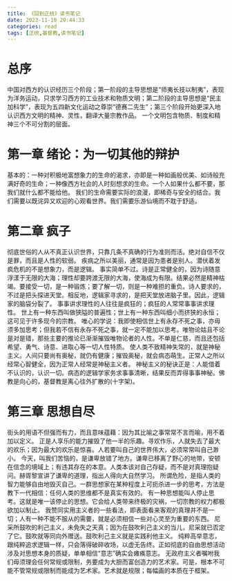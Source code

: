 ```yaml
---
title: 《回到正统》读书笔记
date: 2023-11-10 20:44:33
categories: read
tags: [正统,基督教,读书笔记]
---
```

# 总序
中国对西方的认识经历三个阶段；第一阶段的主导思想是“师夷长技以制夷”，表现为洋务运动，只求学习西方的工业技术和物质文明；第二阶段的主导思想是“民主加科学”，表现为五四新文化运动之尊崇“德赛二先生”；第三个阶段开始更深入地认识西方文明的精神、灵性，翻译大量宗教作品。
一个文明包含物质、制度和精神三个不可分割的层面。
<!-- more -->

# 第一章 绪论：为一切其他的辩护
基本的：一种对积极地富想象力的生命的渴求，亦即是一种如画般优美、如诗般充满好奇的生命；一种像西方社会的人时刻想求的生命。一个人如果什么都不要，那我们就什么都不能给他。
我们的生命需要实际的浪漫，即稀奇与安全的结合。我们需要以既诧异又欢迎的心观看世界。我们需要乐游仙境而不耽于舒适。

# 第二章 疯子
彻底世俗的人从不真正认识世界，只靠几条不真确的行为准则而活。绝对自信不仅是罪，而且是人性的软弱。
疾病之所以美丽，通常是因为患者是别人。潜伏着发疯危机的不是想象力，而是逻辑。
事实简单不过。诗是正常健全的，因为诗随意浮漾于无限的大海；理性却要跨渡无限的大海，使海成为有限。结果必然是精神枯竭。要接受一切，是一种锻炼；要了解一切，则是一种难担的重负。诗人要求的，不过是把头探进天堂。相反地，逻辑家寻求的，是把天堂放进脑子里。因此，逻辑家的脑袋分裂了。
事事讲求理性的人往往是疯狂的；疯狂的人常常事事讲求理性。
世上有一种东西叫做狭隘的普遍性；世上有一种东西叫细小而挤狭的永恒；这可见于许多现今的宗教。
唯心的学说：我即使相信世上有永存不死之事，亦毋须多加思考；但我若不信有永存不死之事，就一定不能加以思考。唯物论姑且不论是对是错，那些主要的推论已渐渐摧毁唯物论者的人性。不单是仁慈，而且还包括希望、勇气、诗意、进取心等一切人性特质。
使人类不致精神失常的，就是神秘主义。人间只要尚有奥秘，就仍有健康；摧毁奥秘，就会病态萌生。正常人之所以经常心智健全，因为正常人经常是神秘主义者。
神秘主义的秘诀正是：人能借着不认识的，认识一切。病态的逻辑学家务求事事清晰，结果反而弄得事事神秘。佛教是向心的，基督教是离心往外扩散的(十字架)。

# 第三章 思想自尽
街头的用语不但强而有力，而且意味蕴藉：因为其比喻之事常常不言而喻，用不着加以定义。
正是人享乐的能力摧毁了他一半的乐趣。寻欢作乐，人就失去了最大的欢乐；因为最大的欢乐是惊喜。人若要叫自己的世界伟大，必须常常叫自己渺小。
今天，叫我们苦恼的，是谦卑放错了地方。谦卑已移离了野心的地带，安顿在信念的境域上；有违其存在的本意。人类本该对自己存疑，而不是对真理抱疑问。赫胥黎宣讲了谦卑的道理，指出人得向大自然学习。
所谓危险，是指人类的智力能够自由地毁灭自己。一群思想家在某种程度上可扼杀进一步的思考，方法是教下一代相信：任何人类的思维都不是真实有效的。
有一种思想能叫人停止思考。这就是唯一该停止的思想。它会给人类带来终极的灾祸，一切宗教的权力都极欲加以制止。
我赞同实用主义者的一些看法，即表面看来客观的真理并不是一切；人有一种不能不服从的需要，就是必须相信一些对心灵至为重要的东西。
尼采所鼓吹的利己主义，未免失之天真；因为在鼓吹利己主义的当儿，尼采就已否定了它。鼓吹就等同向外赠送。鼓吹利己主义就是实践利他主义。
纯粹高举意志，跟纯粹追求逻辑一样，只会落得破碎收场，以虚无告终。正如彻底的自由思想活动涉及对思想本身的质疑，单单相信“意志”确实会瘫痪意志。
无政府主义者嘱咐我们毋须理会任何常规或限制，务要成为大胆而富创造力的艺术家。可是，根本不可能不管常规或限制而能成为艺术家。艺术就是规限；每幅画的本质在于框架。
